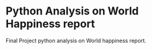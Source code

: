 # Python Analysis on World Happiness report


Final Project python analysis on World happiness report.
